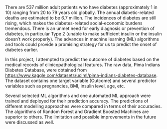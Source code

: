 There are 537 million adult patients who have diabetes (approximately 1 in 10) ranging from 20 to 79 years old globally. The annual diabetic-related deaths are estimated to be 6.7 million. The incidences of diabetes are still rising, which makes the diabetes-related social-economic burdens tremendous. There is an unmet need for early diagnosis or prevention of diabetes, in particular Type 2 (unable to make sufficient insulin or the insulin doesn’t work properly). The advances in machine learning (ML) algorithms and tools could provide a promising strategy for us to predict the onset of diabetes earlier. 

In this project, I attempted to predict the outcome of diabetes based on the medical records of clinicopathological features. The raw data, Pima Indians Diabetes Database, were obtained from https://www.kaggle.com/datasets/uciml/pima-indians-diabetes-database. The dataset contains one target variable (Outcome) and several predictor variables such as pregnancies, BMI, insulin level, age, etc. 

Several selected ML algorithms and one automated ML approach were trained and deployed for their prediction accuracy. The predictions of different modelling approaches were compared in terms of their accuracies. The algorithms of Random Forest and Gradient Boosted Machines are superior to others.  The limitation and possible improvements in the future were discussed as well.
